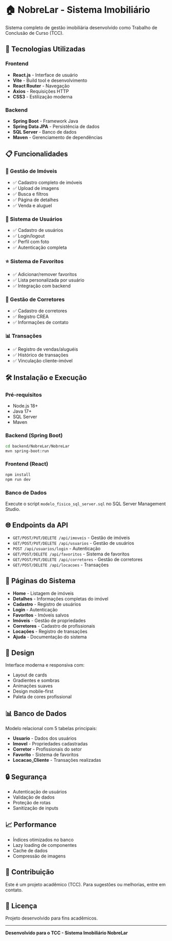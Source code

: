 # 🏠 NobreLar - Sistema Imobiliário

Sistema completo de gestão imobiliária desenvolvido como Trabalho de Conclusão de Curso (TCC).

## 🚀 Tecnologias Utilizadas

### Frontend
- **React.js** - Interface de usuário
- **Vite** - Build tool e desenvolvimento
- **React Router** - Navegação
- **Axios** - Requisições HTTP
- **CSS3** - Estilização moderna

### Backend
- **Spring Boot** - Framework Java
- **Spring Data JPA** - Persistência de dados
- **SQL Server** - Banco de dados
- **Maven** - Gerenciamento de dependências

## 📋 Funcionalidades

### 🏡 Gestão de Imóveis
- ✅ Cadastro completo de imóveis
- ✅ Upload de imagens
- ✅ Busca e filtros
- ✅ Página de detalhes
- ✅ Venda e aluguel

### 👥 Sistema de Usuários
- ✅ Cadastro de usuários
- ✅ Login/logout
- ✅ Perfil com foto
- ✅ Autenticação completa

### ⭐ Sistema de Favoritos
- ✅ Adicionar/remover favoritos
- ✅ Lista personalizada por usuário
- ✅ Integração com backend

### 🏢 Gestão de Corretores
- ✅ Cadastro de corretores
- ✅ Registro CREA
- ✅ Informações de contato

### 📊 Transações
- ✅ Registro de vendas/aluguéis
- ✅ Histórico de transações
- ✅ Vinculação cliente-imóvel

## 🛠️ Instalação e Execução

### Pré-requisitos
- Node.js 18+
- Java 17+
- SQL Server
- Maven

### Backend (Spring Boot)
```bash
cd backend/NobreLar/NobreLar
mvn spring-boot:run
```

### Frontend (React)
```bash
npm install
npm run dev
```

### Banco de Dados
Execute o script `modelo_fisico_sql_server.sql` no SQL Server Management Studio.

## 🌐 Endpoints da API

- `GET/POST/PUT/DELETE /api/imoveis` - Gestão de imóveis
- `GET/POST/PUT/DELETE /api/usuarios` - Gestão de usuários
- `POST /api/usuarios/login` - Autenticação
- `GET/POST/DELETE /api/favoritos` - Sistema de favoritos
- `GET/POST/PUT/DELETE /api/corretores` - Gestão de corretores
- `GET/POST/DELETE /api/locacoes` - Transações

## 📱 Páginas do Sistema

- **Home** - Listagem de imóveis
- **Detalhes** - Informações completas do imóvel
- **Cadastro** - Registro de usuários
- **Login** - Autenticação
- **Favoritos** - Imóveis salvos
- **Imóveis** - Gestão de propriedades
- **Corretores** - Cadastro de profissionais
- **Locações** - Registro de transações
- **Ajuda** - Documentação do sistema

## 🎨 Design

Interface moderna e responsiva com:
- Layout de cards
- Gradientes e sombras
- Animações suaves
- Design mobile-first
- Paleta de cores profissional

## 📊 Banco de Dados

Modelo relacional com 5 tabelas principais:
- **Usuario** - Dados dos usuários
- **Imovel** - Propriedades cadastradas
- **Corretor** - Profissionais do setor
- **Favorito** - Sistema de favoritos
- **Locacao_Cliente** - Transações realizadas

## 🔒 Segurança

- Autenticação de usuários
- Validação de dados
- Proteção de rotas
- Sanitização de inputs

## 📈 Performance

- Índices otimizados no banco
- Lazy loading de componentes
- Cache de dados
- Compressão de imagens

## 🤝 Contribuição

Este é um projeto acadêmico (TCC). Para sugestões ou melhorias, entre em contato.

## 📄 Licença

Projeto desenvolvido para fins acadêmicos.

---

**Desenvolvido para o TCC - Sistema Imobiliário NobreLar**